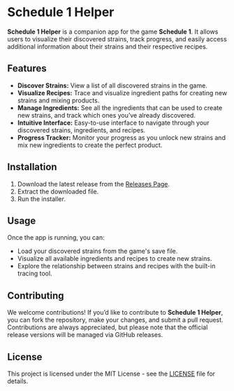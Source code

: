 # Schedule 1 Helper

**Schedule 1 Helper** is a companion app for the game **Schedule 1**. It allows users to visualize their discovered strains, track progress, and easily access additional information about their strains and their respective recipes.

## Features

- **Discover Strains:** View a list of all discovered strains in the game.
- **Visualize Recipes:** Trace and visualize ingredient paths for creating new strains and mixing products.
- **Manage Ingredients:** See all the ingredients that can be used to create new strains, and track which ones you’ve already discovered.
- **Intuitive Interface:** Easy-to-use interface to navigate through your discovered strains, ingredients, and recipes.
- **Progress Tracker:** Monitor your progress as you unlock new strains and mix new ingredients to create the perfect product.

## Installation

1. Download the latest release from the [Releases Page](https://github.com/yourusername/schedule-1-helper/releases).
2. Extract the downloaded file.
3. Run the installer.

## Usage

Once the app is running, you can:

- Load your discovered strains from the game's save file.
- Visualize all available ingredients and recipes to create new strains.
- Explore the relationship between strains and recipes with the built-in tracing tool.

## Contributing

We welcome contributions! If you’d like to contribute to **Schedule 1 Helper**, you can fork the repository, make your changes, and submit a pull request. Contributions are always appreciated, but please note that the official release versions will be managed via GitHub releases.

## License

This project is licensed under the MIT License - see the [LICENSE](LICENSE) file for details.

